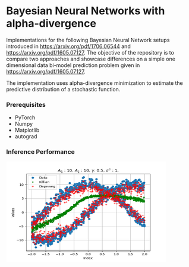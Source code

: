 # Bayesian Neural Networks with alpha-divergence

Implementations for the following Bayesian Neural Network setups introduced in https://arxiv.org/pdf/1706.06544 and https://arxiv.org/pdf/1605.07127. The objective of the repository is to compare two approaches and showcase differences on a simple one dimensional data bi-model prediction problem given in https://arxiv.org/pdf/1605.07127. 

The implementation uses alpha-divergence minimization to estimate the predictive distribution of a stochastic function.  

### Prerequisites

* PyTorch
* Numpy
* Matplotlib
* autograd

### Inference Performance


<img src="Figure.png" width="430" height="270"/>
